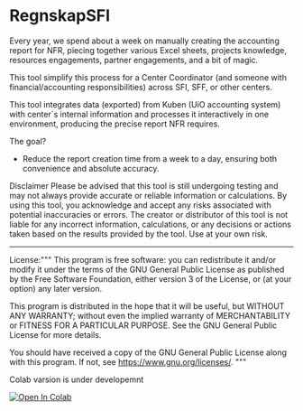 # RegnskapSFI

Every year, we spend about a week on manually creating the accounting report for NFR, piecing together various Excel sheets, projects knowledge, resources engagements, partner engagements, and a bit of magic.
 
This tool  simplify this process for a Center Coordinator (and someone with financial/accounting responsibilities) across SFI, SFF, or other centers.
 
This tool integrates data (exported) from Kuben (UiO accounting system) with center´s internal information and processes it interactively in one environment, producing the precise report NFR requires.
 
 
The goal? 
- Reduce the report creation time from a week to a day, ensuring both convenience and absolute accuracy.

Disclaimer
Please be advised that this tool is still undergoing testing and may not always provide accurate or reliable information or calculations. By using this tool, you acknowledge and accept any risks associated with potential inaccuracies or errors. The creator or distributor of this tool is not liable for any incorrect information, calculations, or any decisions or actions taken based on the results provided by the tool. Use at your own risk.

-------------------------------------------------------------------------------------------------------------------------------------------------
License:"""
This program is free software: you can redistribute it and/or modify
it under the terms of the GNU General Public License as published by
the Free Software Foundation, either version 3 of the License, or
(at your option) any later version.

This program is distributed in the hope that it will be useful,
but WITHOUT ANY WARRANTY; without even the implied warranty of
MERCHANTABILITY or FITNESS FOR A PARTICULAR PURPOSE. See the
GNU General Public License for more details.

You should have received a copy of the GNU General Public License
along with this program. If not, see <https://www.gnu.org/licenses/>.
"""




Colab varsion is under developemnt 

[![Open In Colab](https://colab.research.google.com/assets/colab-badge.svg)](https://colab.research.google.com/github/Adnlatif/SFI/blob/main/RegnskapSFI-AL-Ver-12072023-ColabOpt.ipynb)
